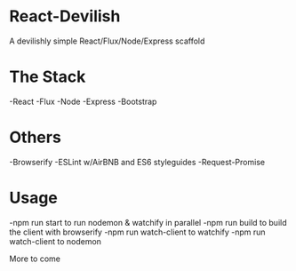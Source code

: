 # React-Devilish
A devilishly simple React/Flux/Node/Express scaffold

# The Stack
-React
-Flux
-Node
-Express
-Bootstrap

# Others
-Browserify
-ESLint w/AirBNB and ES6 styleguides
-Request-Promise

# Usage
-npm run start to run nodemon & watchify in parallel
-npm run build to build the client with browserify
-npm run watch-client to watchify
-npm run watch-client to nodemon


More to come
